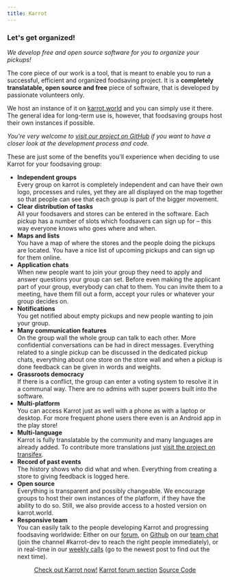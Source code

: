 ```yaml
---
title: Karrot
---
```


### Let's get organized!

_We develop free and open source software for you to organize your pickups!_

The core piece of our work is a tool, that is meant to enable you to run a successful, efficient and organized foodsaving project. It is a **completely translatable, open source and free** piece of software, that is developed by passionate volunteers only.

We host an instance of it on [karrot.world](https://karrot.world) and you can simply use it there. The general idea for long-term use is, however, that foodsaving groups host their own instances if possible.

_You're very welcome to [visit our project on GitHub](https://github.com/yunity/karrot-frontend) if you want to have a closer look at the development process and code._

These are just some of the benefits you'll experience when deciding to use Karrot for your foodsaving group:

- **Independent groups**<br>
  Every group on karrot is completely independent and can have their own logo, processes and rules, yet they are all displayed on the map together so that people can see that each group is part of the bigger movement.
- **Clear distribution of tasks**<br>
  All your foodsavers and stores can be entered in the software. Each pickup has a number of slots which foodsavers can sign up for – this way everyone knows who goes where and when.
- **Maps and lists**<br>
  You have a map of where the stores and the people doing the pickups are located. You have a nice list of upcoming pickups and can sign up for them online.
- **Application chats**<br>
  When new people want to join your group they need to apply and answer questions your group can set. Before even making the applicant part of your group, everybody can chat to them. You can invite them to a meeting, have them fill out a form, accept your rules or whatever your group decides on.
- **Notifications**<br>
  You get notified about empty pickups and new people wanting to join your group.
- **Many communication features**<br>
  On the group wall the whole group can talk to each other. More confidential conversations can be had in direct messages. Everything related to a single pickup can be discussed in the dedicated pickup chats, everything about one store on the store wall and when a pickup is done feedback can be given in words and weights.
- **Grassroots democracy**<br>
  If there is a conflict, the group can enter a voting system to resolve it in a communal way. There are no admins with super powers built into the software.
- **Multi-platform**<br>
  You can access Karrot just as well with a phone as with a laptop or desktop. For more frequent phone users there even is an Android app in the play store!
- **Multi-language**<br>
  Karrot is fully translatable by the community and many languages are already added. To contribute more translations just [visit the project on transifex](https://www.transifex.com/yunity-1/karrot/).
- **Record of past events**<br>
  The history shows who did what and when. Everything from creating a store to giving feedback is logged here.
- **Open source**<br>
  Everything is transparent and possibly changeable. We encourage groups to host their own instances of the platform, if they have the ability to do so. Still, we also provide access to a hosted version on karrot.world.
- **Responsive team**<br>
  You can easily talk to the people developing Karrot and progressing foodsaving worldwide: Either on our [forum](https://community.foodsaving.world), on [Github](https://github.com/yunity/karrot-frontend) on our [team chat](https://chat.foodsaving.world) (join the channel #karrot-dev to reach the right people immediately), or in real-time in our [weekly calls](https://community.foodsaving.world/t/weekly-call-about-karrot-development) (go to the newest post to find out the next time).

<div align="center">
    <a href="https://karrot.world" target="_blank" class="button">Check out Karrot now!</a>
    <a href="https://community.foodsaving.world/c/karrot" target="_blank" class="button">Karrot forum section</a>
    <a href="https://github.com/yunity/karrot-frontend" target="_blank" class="button">Source Code</a>
</div>
